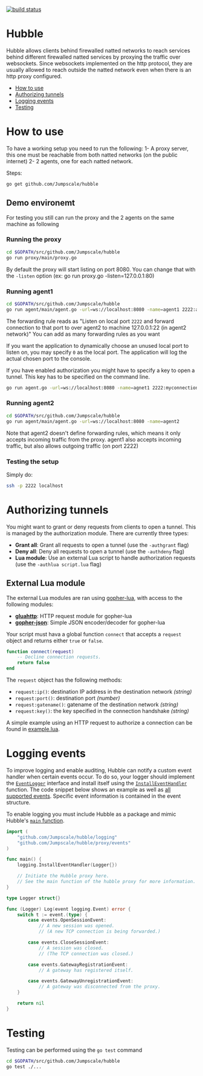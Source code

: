 [![build status](http://gitci.aydo.com/projects/1/status.png?ref=master)](http://gitci.aydo.com/projects/1?ref=master)

Hubble
======

Hubble allows clients behind firewalled natted networks to reach services behind different
firewalled natted services by proxying the traffic over websockets. Since websockets implemented on the http protocol, they are usually allowed to reach outside the natted network even when there is an http proxy configured.

  - [How to use](#how-to-use)
  - [Authorizing tunnels](#authorizing-tunnels)
  - [Logging events](#logging-events)
  - [Testing](#testing)


# How to use
To have a working setup you need to run the following:
1- A proxy server, this one must be reachable from both natted networks (on the public internet)
2- 2 agents, one for each natted network.

Steps:
```sh
go get github.com/Jumpscale/hubble
```

## Demo environemt
For testing you still can run the proxy and the 2 agents on the same machine as following

### Running the proxy
```sh
cd $GOPATH/src/github.com/Jumpscale/hubble
go run proxy/main/proxy.go
```

By default the proxy will start listing on port 8080. You can change that with the `-listen` option (ex: go run proxy.go -listen=127.0.0.1:80)

### Running agent1
```sh
cd $GOPATH/src/github.com/Jumpscale/hubble
go run agent/main/agent.go -url=ws://localhost:8080 -name=agent1 2222:agent2:127.0.0.1:22
```

The forwarding rule reads as "Listen on local port `2222` and forward connection to that port to over agent2 to machine 127.0.0.1:22 (in agent2 network)"
You can add as many forwarding rules as you want

If you want the application to dynamically choose an unused local port to listen on, you may specify `0` as the local port. The application will log the actual chosen port to the console.

If you have enabled authorization you might have to specify a key to open a tunnel. This key has to be specified on the command line.
```sh
go run agent.go -url=ws://localhost:8080 -name=agnet1 2222:myconnectiontoken@agent2:127.0.0.1:22
```

### Running agent2
```sh
cd $GOPATH/src/github.com/Jumpscale/hubble
go run agent/main/agent.go -url=ws://localhost:8080 -name=agent2
```

Note that agent2 doesn't define forwarding rules, which means it only accepts incoming traffic from the proxy. agent1 also accepts incoming traffic, but also allows outgoing traffic (on port 2222)

### Testing the setup
Simply do:
```sh
ssh -p 2222 localhost
```

# Authorizing tunnels
You might want to grant or deny requests from clients to open a tunnel. This is managed by the authorization module. There are currently three types:

 - **Grant all**: Grant all requests to open a tunnel (use the `-authgrant` flag)
 - **Deny all**: Deny all requests to open a tunnel (use the `-authdeny` flag)
 - **Lua module**: Use an external Lua script to handle authorization requests (use the `-authlua script.lua` flag)

## External Lua module
The external Lua modules are ran using [gopher-lua](https://github.com/yin/gopher-lua), with access to the following modules:

 - [**gluahttp**](https://github.com/cjoudrey/gluahttp): HTTP request module for gopher-lua
 - [**gopher-json**](https://github.com/layeh/gopher-json): Simple JSON encoder/decoder for gopher-lua

Your script must hava a global function `connect` that accepts a `request` object and returns either `true` or `false`.

```lua
function connect(request)
    -- Decline connection requests.
    return false
end
```

The `request` object has the following methods:

 - `request:ip()`: destination IP address in the destination network *(string)*
 - `request:port()`: destination port *(number)*
 - `request:gatename()`: gatename of the destination network *(string)*
 - `request:key()`: the key specified in the connection handshake *(string)*

A simple example using an HTTP request to authorize a connection can be found in [example.lua](auth/example.lua).

# Logging events
To improve logging and enable auditing, Hubble can notify a custom event handler when certain events occur. To do so, your logger should implement the [`EventLogger`](logging/events.go) interface and install itself using the [`InstallEventHandler`](logging/events.go) function. The code snippet below shows an example as well as [all supported events](proxy/events). Specific event information is contained in the event structure.

To enable logging you must include Hubble as a package and mimic Hubble's [`main` function](proxy/main/proxy.go).

```go
import (
	"github.com/Jumpscale/hubble/logging"
	"github.com/Jumpscale/hubble/proxy/events"
)

func main() {
	logging.InstallEventHandler(Logger{})

	// Initiate the Hubble proxy here.
	// See the main function of the hubble proxy for more information.
}

type Logger struct{}

func (Logger) Log(event logging.Event) error {
	switch t := event.(type) {
		case events.OpenSessionEvent:
			// A new session was opened.
			// (A new TCP connection is being forwarded.)

		case events.CloseSessionEvent:
			// A session was closed.
			// (The TCP connection was closed.)

		case events.GatewayRegistrationEvent:
			// A gateway has registered itself.

		case events.GatewayUnregistrationEvent:
			// A gateway was disconnected from the proxy.
	}

	return nil
}
```

# Testing
Testing can be performed using the `go test` command

```sh
cd $GOPATH/src/github.com/Jumpscale/hubble
go test ./...
```
